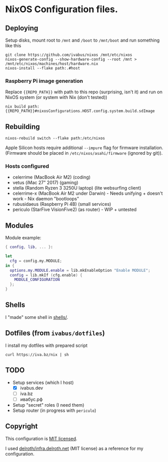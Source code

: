 # NixOS Configuration files.

## Deploying

Setup disks, mount root to `/mnt` and `/boot` to `/mnt/boot` and run something like this

```
git clone https://github.com/ivabus/nixos /mnt/etc/nixos
nixos-generate-config --show-hardware-config --root /mnt > /mnt/etc/nixos/machines/host/hardware.nix
nixos-install --flake path:.#host
```

### Raspberry Pi image generation

Replace `{{REPO_PATH}}` with path to this repo (surprising, isn't it) and run on NixOS system (or system with Nix (don't tested))

```
nix build path:{{REPO_PATH}}#nixosConfigurations.HOST.config.system.build.sdImage
```

## Rebuilding

```shell
nixos-rebuild switch --flake path:/etc/nixos
```

Apple Silicon hosts require additional `--impure` flag for firmware installation. (Firmware should be placed in `/etc/nixos/asahi/firmware` (ignored by git)).

### Hosts configured

- celerrime (MacBook Air M2) (coding)
- vetus (iMac 27" 2017) (gaming)
- stella (Random Ryzen 3 3250U laptop) (lite websurfing client)
- celerrime-x (MacBook Air M2 under Darwin) - Needs unifying + doesn't work - Nix daemon "bootloops"
- rubusidaeus (Raspberry Pi 4B) (small services)
- periculo (StarFive VisionFive2) (as router) - WIP + untested

## Modules

Module example:
```nix
{ config, lib, ... }:

let
  cfg = config.my.MODULE;
in {
  options.my.MODULE.enable = lib.mkEnableOption "Enable MODULE";
  config = lib.mkIf (cfg.enable) {
    MODULE_CONFIGURATION
  };
}
```

## Shells

I "made" some shell in [shells/](./shells).

## Dotfiles (from `ivabus/dotfiles`)

I install my dotfiles with prepared script

```
curl https://iva.bz/nix | sh
```

## TODO

- Setup services (which I host)
  - [x] ivabus.dev
  - [ ] iva.bz
  - [ ] ивабус.рф
- Setup "secret" roles (I need them)
- Setup router (in progress with `periculo`)

## Copyright

This configuration is [MIT licensed](./LICENSE).

I used [delroth/infra.delroth.net](https://github.com/delroth/infra.delroth.net) (MIT license) as a reference for my configuration.

